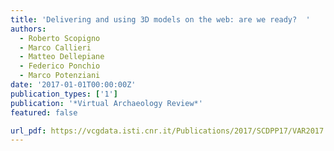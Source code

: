 ```yaml
---
title: 'Delivering and using 3D models on the web: are we ready?  '
authors:
  - Roberto Scopigno
  - Marco Callieri
  - Matteo Dellepiane
  - Federico Ponchio
  - Marco Potenziani
date: '2017-01-01T00:00:00Z'
publication_types: ['1']
publication: '*Virtual Archaeology Review*'
featured: false

url_pdf: https://vcgdata.isti.cnr.it/Publications/2017/SCDPP17/VAR2017 (Paper) - Delivering and using 3D models on the web - are we ready.pdf
---
```

